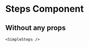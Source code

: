 <script setup lang="ts">
import {SimpleSteps} from 'simple-ui-vue'
</script>

# Steps Component

## Without any props

<SimpleSteps/>

```vue
<SimpleSteps />
```